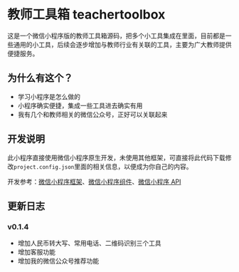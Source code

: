 # 教师工具箱 teachertoolbox

这是一个微信小程序版的教师工具箱源码，把多个小工具集成在里面，目前都是一些通用的小工具，后续会逐步增加与教师行业有关联的工具，主要为广大教师提供便捷服务。

## 为什么有这个？

- 学习小程序是怎么做的
- 小程序确实便捷，集成一些工具进去确实有用
- 我有几个和教师相关的微信公众号，正好可以关联起来

## 开发说明

此小程序直接使用微信小程序原生开发，未使用其他框架，可直接将此代码下载修改`project.config.json`里面的相关信息，以便成为你自己的内容。

开发参考：[微信小程序框架](https://developers.weixin.qq.com/miniprogram/dev/framework/MINA.html)、[微信小程序组件](https://developers.weixin.qq.com/miniprogram/dev/component/)、[微信小程序 API](https://developers.weixin.qq.com/miniprogram/dev/api/)

## 更新日志

### v0.1.4

- 增加人民币转大写、常用电话、二维码识别三个工具
- 增加客服功能
- 增加我的微信公众号推荐功能
